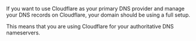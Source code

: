 If you want to use Cloudflare as your primary DNS provider and manage your DNS records on Cloudflare, your domain should be using a full setup.

This means that you are using Cloudflare for your authoritative DNS nameservers.